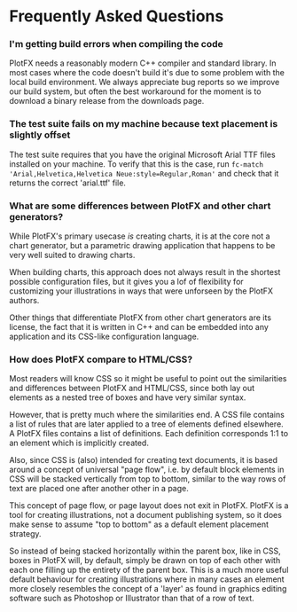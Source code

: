 Frequently Asked Questions
==========================

### I'm getting build errors when compiling the code

PlotFX needs a reasonably modern C++ compiler and standard library. In most
cases where the code doesn't build it's due to some problem with the local build
environment. We always appreciate bug reports so we improve our build system, but
often the best workaround for the moment is to download a binary release from the
downloads page.


### The test suite fails on my machine because text placement is slightly offset

The test suite requires that you have the original Microsoft Arial TTF files
installed on your machine. To verify that this is the case, run `fc-match
'Arial,Helvetica,Helvetica Neue:style=Regular,Roman'` and check that it returns
the correct 'arial.ttf' file.


### What are some differences between PlotFX and other chart generators?

While PlotFX's primary usecase *is* creating charts, it is at the core not a
chart generator, but a parametric drawing application that happens to be very
well suited to drawing charts.

When building charts, this approach does not always result in the shortest possible
configuration files, but it gives you a lof of flexibility for customizing your
illustrations in ways that were unforseen by the PlotFX authors.

Other things that differentiate PlotFX from other chart generators are its license,
the fact that it is written in C++ and can be embedded into any application and
its CSS-like configuration language.


### How does PlotFX compare to HTML/CSS?

Most readers will know CSS so it might be useful to point out the similarities
and differences between PlotFX and HTML/CSS, since both lay out elements as a
nested tree of boxes and have very similar syntax.

However, that is pretty much where the similarities end. A CSS file contains a
list of rules that are later applied to a tree of elements defined elsewhere. A
PlotFX files contains a list of definitions. Each definition corresponds 1:1
to an element which is implicitly created.

Also, since CSS is (also) intended for creating text documents, it is based around a 
concept of universal "page flow", i.e. by default block elements in CSS will be
stacked vertically from top to bottom, similar to the way rows of text are placed
one after another other in a page.

This concept of page flow, or page layout does not exit in PlotFX.
PlotFX is a tool for creating illustrations, not a document publishing system, so
it does make sense to assume "top to bottom" as a default element placement strategy.

So instead of being stacked horizontally within the parent box, like in CSS, boxes
in PlotFX will, by default, simply be drawn on top of each other with each one
filling up the entirety of the parent box. This is a much more useful default
behaviour for creating illustrations where in many cases an element more closely
resembles the concept of a 'layer' as found in graphics editing software such as
Photoshop or Illustrator than that of a row of text.

